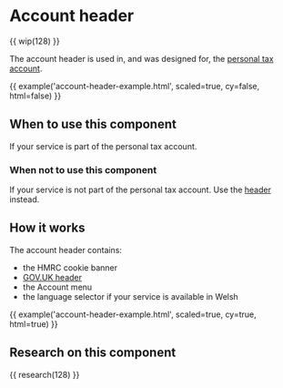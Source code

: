 # Account header

{{ wip(128) }}

The account header is used in, and was designed for, the [personal tax account](https://www.tax.service.gov.uk/personal-account).

{{ example('account-header-example.html', scaled=true, cy=false, html=false) }}

## When to use this component

If your service is part of the personal tax account. 

### When not to use this component

If your service is not part of the personal tax account. Use the [header](/patterns/header/index.html) instead.

## How it works

The account header contains:

- the HMRC cookie banner
- [GOV.UK header](https://www.gov.uk/service-manual/design/add-the-govuk-header-and-footer)
- the Account menu
- the language selector if your service is available in Welsh

{{ example('account-header-example.html', scaled=true, cy=true, html=true) }}

## Research on this component 

{{ research(128) }}